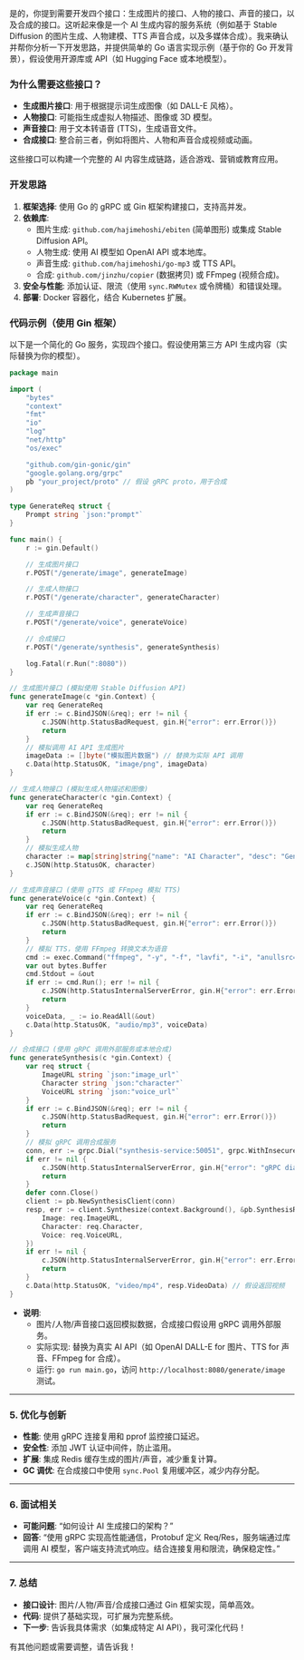 是的，你提到需要开发四个接口：生成图片的接口、人物的接口、声音的接口，以及合成的接口。这听起来像是一个 AI 生成内容的服务系统（例如基于 Stable Diffusion 的图片生成、人物建模、TTS 声音合成，以及多媒体合成）。我来确认并帮你分析一下开发思路，并提供简单的 Go 语言实现示例（基于你的 Go 开发背景），假设使用开源库或 API（如 Hugging Face 或本地模型）。

### 为什么需要这些接口？
- **生成图片接口**: 用于根据提示词生成图像（如 DALL-E 风格）。
- **人物接口**: 可能指生成虚拟人物描述、图像或 3D 模型。
- **声音接口**: 用于文本转语音 (TTS)，生成语音文件。
- **合成接口**: 整合前三者，例如将图片、人物和声音合成视频或动画。

这些接口可以构建一个完整的 AI 内容生成链路，适合游戏、营销或教育应用。

### 开发思路
1. **框架选择**: 使用 Go 的 gRPC 或 Gin 框架构建接口，支持高并发。
2. **依赖库**:
   - 图片生成: `github.com/hajimehoshi/ebiten` (简单图形) 或集成 Stable Diffusion API。
   - 人物生成: 使用 AI 模型如 OpenAI API 或本地库。
   - 声音生成: `github.com/hajimehoshi/go-mp3` 或 TTS API。
   - 合成: `github.com/jinzhu/copier` (数据拷贝) 或 FFmpeg (视频合成)。
3. **安全与性能**: 添加认证、限流（使用 `sync.RWMutex` 或令牌桶）和错误处理。
4. **部署**: Docker 容器化，结合 Kubernetes 扩展。

### 代码示例（使用 Gin 框架）
以下是一个简化的 Go 服务，实现四个接口。假设使用第三方 API 生成内容（实际替换为你的模型）。

```go
package main

import (
	"bytes"
	"context"
	"fmt"
	"io"
	"log"
	"net/http"
	"os/exec"

	"github.com/gin-gonic/gin"
	"google.golang.org/grpc"
	pb "your_project/proto" // 假设 gRPC proto，用于合成
)

type GenerateReq struct {
	Prompt string `json:"prompt"`
}

func main() {
	r := gin.Default()

	// 生成图片接口
	r.POST("/generate/image", generateImage)

	// 生成人物接口
	r.POST("/generate/character", generateCharacter)

	// 生成声音接口
	r.POST("/generate/voice", generateVoice)

	// 合成接口
	r.POST("/generate/synthesis", generateSynthesis)

	log.Fatal(r.Run(":8080"))
}

// 生成图片接口 (模拟使用 Stable Diffusion API)
func generateImage(c *gin.Context) {
	var req GenerateReq
	if err := c.BindJSON(&req); err != nil {
		c.JSON(http.StatusBadRequest, gin.H{"error": err.Error()})
		return
	}
	// 模拟调用 AI API 生成图片
	imageData := []byte("模拟图片数据") // 替换为实际 API 调用
	c.Data(http.StatusOK, "image/png", imageData)
}

// 生成人物接口 (模拟生成人物描述和图像)
func generateCharacter(c *gin.Context) {
	var req GenerateReq
	if err := c.BindJSON(&req); err != nil {
		c.JSON(http.StatusBadRequest, gin.H{"error": err.Error()})
		return
	}
	// 模拟生成人物
	character := map[string]string{"name": "AI Character", "desc": "Generated for " + req.Prompt}
	c.JSON(http.StatusOK, character)
}

// 生成声音接口 (使用 gTTS 或 FFmpeg 模拟 TTS)
func generateVoice(c *gin.Context) {
	var req GenerateReq
	if err := c.BindJSON(&req); err != nil {
		c.JSON(http.StatusBadRequest, gin.H{"error": err.Error()})
		return
	}
	// 模拟 TTS，使用 FFmpeg 转换文本为语音
	cmd := exec.Command("ffmpeg", "-y", "-f", "lavfi", "-i", "anullsrc=r=44100:cl=mono", "-t", "5", "-q:a", "9", "-acodec", "libmp3lame", "voice.mp3") // 替换为实际 TTS 工具
	var out bytes.Buffer
	cmd.Stdout = &out
	if err := cmd.Run(); err != nil {
		c.JSON(http.StatusInternalServerError, gin.H{"error": err.Error()})
		return
	}
	voiceData, _ := io.ReadAll(&out)
	c.Data(http.StatusOK, "audio/mp3", voiceData)
}

// 合成接口 (使用 gRPC 调用外部服务或本地合成)
func generateSynthesis(c *gin.Context) {
	var req struct {
		ImageURL string `json:"image_url"`
		Character string `json:"character"`
		VoiceURL string `json:"voice_url"`
	}
	if err := c.BindJSON(&req); err != nil {
		c.JSON(http.StatusBadRequest, gin.H{"error": err.Error()})
		return
	}
	// 模拟 gRPC 调用合成服务
	conn, err := grpc.Dial("synthesis-service:50051", grpc.WithInsecure())
	if err != nil {
		c.JSON(http.StatusInternalServerError, gin.H{"error": "gRPC dial failed"})
		return
	}
	defer conn.Close()
	client := pb.NewSynthesisClient(conn)
	resp, err := client.Synthesize(context.Background(), &pb.SynthesisReq{
		Image: req.ImageURL,
		Character: req.Character,
		Voice: req.VoiceURL,
	})
	if err != nil {
		c.JSON(http.StatusInternalServerError, gin.H{"error": err.Error()})
		return
	}
	c.Data(http.StatusOK, "video/mp4", resp.VideoData) // 假设返回视频
}
```

- **说明**: 
  - 图片/人物/声音接口返回模拟数据，合成接口假设用 gRPC 调用外部服务。
  - 实际实现: 替换为真实 AI API（如 OpenAI DALL-E for 图片、TTS for 声音、FFmpeg for 合成）。
  - 运行: `go run main.go`，访问 `http://localhost:8080/generate/image` 测试。

---

### 5. **优化与创新**
- **性能**: 使用 gRPC 连接复用和 pprof 监控接口延迟。
- **安全性**: 添加 JWT 认证中间件，防止滥用。
- **扩展**: 集成 Redis 缓存生成的图片/声音，减少重复计算。
- **GC 调优**: 在合成接口中使用 `sync.Pool` 复用缓冲区，减少内存分配。

---

### 6. **面试相关**
- **可能问题**: “如何设计 AI 生成接口的架构？”
- **回答**: “使用 gRPC 实现高性能通信，Protobuf 定义 Req/Res，服务端通过库调用 AI 模型，客户端支持流式响应。结合连接复用和限流，确保稳定性。”

---

### 7. **总结**
- **接口设计**: 图片/人物/声音/合成接口通过 Gin 框架实现，简单高效。
- **代码**: 提供了基础实现，可扩展为完整系统。
- **下一步**: 告诉我具体需求（如集成特定 AI API），我可深化代码！

有其他问题或需要调整，请告诉我！